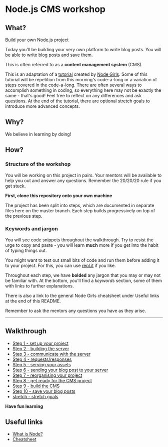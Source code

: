 # Node.js CMS workshop

## What?

Build your own Node.js project

Today you'll be building your very own platform to write blog posts. You will be able to write blog posts and save them.

This is often referred to as a **content management system** (CMS).

This is an adaptation of a [tutorial](https://github.com/node-girls/node-workshop) created by [Node Girls](http://nodegirls.io). Some of this tutorial will be repetition from this morning's code-a-long or a variation of steps covered in the code-a-long. There are often several ways to accomplish something in coding, so everything here may not be exactly the same - that's good! Feel free to reflect on any differences and ask questions. At the end of the tutorial, there are optional stretch goals to introduce more advanced concepts.

## Why?

We believe in learning by doing!

## How?

### Structure of the workshop

You will be working on this project in pairs.  Your mentors will be available to help you out and answer any questions. Remember the 20/20/20 rule if you get stuck.

**First, clone this repository onto your own machine**

The project has been split into steps, which are documented in separate files here on the master branch. Each step builds progressively on top of the previous step. 

### Keywords and jargon

You will see code snippets throughout the walkthrough.  Try to resist the urge to copy and paste - you will learn **much** more if you get into the habit of typing things out.

You might want to test out small bits of code and run them before adding it to your project.  For this, you can use [repl.it](https://repl.it/) if you like.

Throughout each step, we have **bolded** any jargon that you may or may not be familiar with.  At the bottom, you'll find a *keywords* section, some of them with links to further explanations.  

There is also a link to the general Node Girls cheatsheet under Useful links at the end of this README.

Remember to ask the mentors any questions you have as they arise.

---
## Walkthrough
* [Step 1 - set up your project](step01.md)
* [Step 2 - building the server](step02.md)
* [Step 3 - communicate with the server](step03.md)
* [Step 4 - requests/responses](step04.md)
* [Step 5 - serving your assets](step05.md)
* [Step 6 - sending your blog post to your server](step06.md)
* [Step 7 - reorganising your project](step07.md)
* [Step 8 - get ready for the CMS project](step08.md)
* [Step 9 - build the CMS](step09.md)
* [Step 10 - save your blog posts](step10.md)
* [stretch - stretch goals](stretch.md)

**Have fun learning**


## Useful links
* [What is Node?](https://github.com/node-girls/what-is-node)
* [Cheatsheet](https://github.com/node-girls/cheatsheets)
